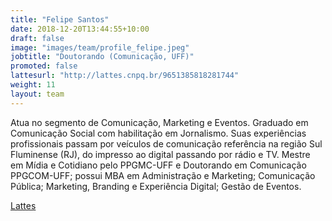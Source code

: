 ```yaml
---
title: "Felipe Santos"
date: 2018-12-20T13:44:55+10:00
draft: false
image: "images/team/profile_felipe.jpeg"
jobtitle: "Doutorando (Comunicação, UFF)"
promoted: false
lattesurl: "http://lattes.cnpq.br/9651385818281744"
weight: 11
layout: team
---
```


Atua no segmento de Comunicação, Marketing e Eventos. Graduado em Comunicação Social com habilitação em Jornalismo. Suas experiências profissionais passam por veículos de comunicação referência na região Sul Fluminense (RJ), do impresso ao digital passando por rádio e TV. Mestre em Mídia e Cotidiano pelo PPGMC-UFF e Doutorando em Comunicação PPGCOM-UFF; possui MBA em Administração e Marketing; Comunicação Pública; Marketing, Branding e Experiência Digital; Gestão de Eventos.

<a href="http://lattes.cnpq.br/9651385818281744">Lattes</a>
